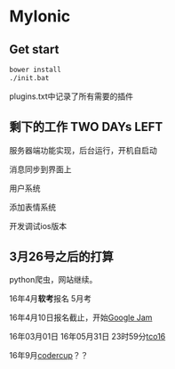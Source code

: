 # MyIonic

## Get start

```bash
bower install
./init.bat
```

plugins.txt中记录了所有需要的插件

## 剩下的工作 TWO DAYs LEFT

服务器端功能实现，后台运行，开机自启动

消息同步到界面上

用户系统

添加表情系统

开发调试ios版本

## 3月26号之后的打算

python爬虫，网站继续。

16年4月**软考**报名 5月考

16年4月10日报名截止，开始[Google Jam](http://www.saikr.com/GCJ/2016)

16年03月01日 16年05月31日 23时59分[tco16](http://tco16.topcoder.com/) 

16年9月[codercup]()？？

